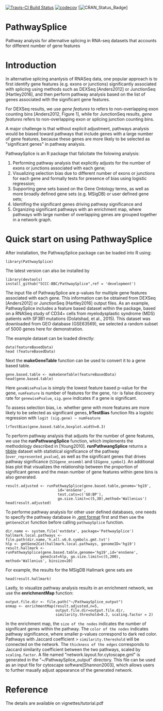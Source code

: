 [![Travis-CI Build Status](https://travis-ci.org/SCCC-BBC/PathwaySplice.svg?branch=master)](https://travis-ci.org/SCCC-BBC/PathwaySplice)
[![codecov](https://codecov.io/github/SCCC-BBC/PathwaySplice/coverage.svg?branch=master)](https://codecov.io/github/SCCC-BBC/PathwaySplice)
[![CRAN_Status_Badge](http://www.r-pkg.org/badges/version/PathwaySplice)]

# PathwaySplice
Pathway analysis for alternative splicing in RNA-seq datasets that accounts for different number of gene features

# Introduction

In alternative splicing ananlysis of RNASeq data, one popular approach is to first identify gene features (e.g. exons or junctions) significantly associated with splicing using methods such as DEXSeq [Anders2012] or JunctionSeq [Hartley2016], and then perform pathway analysis based on the list of genes associated with the significant gene features. 

For DEXSeq results, we use _gene features_ to refers to non-overlapping exon counting bins [Anders2012, Figure 1], while for JunctionSeq results, _gene features_ refers to non-overlapping exon or splicing junction counting bins. 

A major challenge is that without explicit adjustment, pathways analysis would be biased toward pathways that include genes with a large number of gene features, because these genes are more likely to be selected as "significant genes" in pathway analysis.  

PathwaySplice is an R package that falicitate the folowing analysis: 

1. Performing pathway analysis that explicitly adjusts for the number of exons or junctions associated with each gene; 
2. Visualizing selection bias due to different number of exons or junctions for each gene and formally tests for presence of bias using logistic regression; 
3. Supporting gene sets based on the Gene Ontology terms, as well as more broadly defined gene sets (e.g. MSigDB) or user defined gene sets; 
4. Identifing the significant genes driving pathway significance and 
5. Organizing significant pathways with an enrichment map, where pathways with large number of overlapping genes are grouped together in a network graph.


# Quick start on using PathwaySplice

After installation, the PathwaySplice package can be loaded into R using:
```{r eval=TRUE, message=FALSE, warning=FALSE, results='hide'}
library(PathwaySplice)
```

The latest version can also be installed by 
```{r eval=FALSE, message=FALSE, warning=FALSE, results='hide'}
library(devtools)
install_github("SCCC-BBC/PathwaySplice",ref = 'development')
```

The input file of PathwaySplice are p-values for multiple gene features associated with each gene. This information can be obtained from DEXSeq [Anders2012] or JunctionSeq [Hartley2016] output files. As an example, PathwaySplice includes a feature based dataset within the package, based on a RNASeq study of CD34+ cells from myelodysplastic syndrome (MDS) patients with SF3B1 mutations (Dolatshad, et al., 2015). This dataset was downloaded from GEO database (GSE63569), we selected a random subset of 5000 genes here for demonstration. 

The example dataset can be loaded directly:
```{r eval=TRUE, warning=FALSE, message=FALSE, results='markup'}
data(featureBasedData)
head (featureBasedData)
```

Next the **makeGeneTable** function can be used to convert it to a gene based table. 
```{r eval=TRUE, message=FALSE, warning=FALSE, results='markup'}
gene.based.table <- makeGeneTable(featureBasedData)
head(gene.based.table)
```
Here `geneWisePvalue` is simply the lowest feature based p-value for the gene, `numFeature` is number of features for the gene, `fdr` is false discovery rate for `genewisePvalue`, `sig.gene` indicates if a gene is significant.  

To assess selection bias, i.e. whether gene with more features are more likely to be selected as significant genes, **lrTestBias** function fits a logistic regression with `logit (sig.gene) ~ numFeature`

```{r eval=TRUE, warning=FALSE, message=FALSE, results='markup', fig.height=5, fig.width=5}
lrTestBias(gene.based.table,boxplot.width=0.3)
```

To perform pathway analysis that adjusts for the number of gene features, we use the **runPathwangSplice** function, which implements the methodology described in [Young2010]. **runPathwangSplice** returns a   [tibble](https://cran.r-project.org/web/packages/tibble/vignettes/tibble.html) dataset  with statistical significance of the pathway (`over_represented_pvalue`), as well as the significant genes that drives pathway significance (`SIGgene_ensembl` and `SIGgene_symbol`). An additional bias plot that visualizes the relationship between the proportion of significant genes and the mean number of gene features within gene bins is also generated. 

```{r eval=TRUE,warning=FALSE,message=FALSE,results='markup'}
result.adjusted <- runPathwaySplice(gene.based.table,genome='hg19',
                        id='ensGene',
                        test.cats=c('GO:BP'),
                        go.size.limit=c(5,30),method='Wallenius')
head(result.adjusted)
```

To performe pathway analysis for other user defined databases, one needs to specify the pathway database in [.gmt format](http://software.broadinstitute.org/cancer/software/gsea/wiki/index.php/Data_formats) first and then use the `gmtGene2Cat` function before calling `pathwaySplice` function. 


```{r eval=TRUE, message=FALSE, warning=FALSE,results='hide',fig.show='hide'}
dir.name <- system.file('extdata', package='PathwaySplice')
hallmark.local.pathways <- file.path(dir.name,'h.all.v6.0.symbols.gmt.txt')
hlp <- gmtGene2Cat(hallmark.local.pathways, genomeID='hg19')
result.hallmark <- runPathwaySplice(gene.based.table,genome='hg19',id='ensGene',
                gene2cat=hlp, go.size.limit=c(5,200), method='Wallenius', binsize=20)
```                
For example, the results for the MSigDB Hallmark gene sets are
```{r eval=TRUE, message=FALSE, warning=FALSE}
head(result.hallmark)
```


Lastly, to visualize pathway analysis results in an enrichment network, we use the **enrichmentMap** function:

```{r eval=TRUE, warning=FALSE,message=FALSE,results ='markup', fig.align='center', fig.height=6, fig.width=6}
output.file.dir <- file.path("~/PathwaySplice_output")
enmap <- enrichmentMap(result.adjusted,n=5,
                       output.file.dir=output.file.dir,
                       similarity.threshold=0.3, scaling.factor = 2)
```

In the enrichment map, the `size of the nodes` indicates the number of significant genes within the pathway. The `color of the nodes` indicates pathway significance, where smaller p-values correspond to dark red color. Pathways with Jaccard coefficient > `similarity.thereshold` will be connected on the network. The `thickness of the edges` corresponds to Jaccard similarity coefficient between the two pathways, scaled by `scaling.factor`. A file named "network.layout.for.cytoscape.gml" is generated in the "~/PathwaySplice_output" directory. This file can be used as an input file for cytoscape software[Shannon2003], which allows users to further maually adjust appearance of the generated network. 

# Reference
The details are available on vignettes/tutorial.pdf
<!-- Usage: rmarkdown::render("vignettes/tutorial.Rmd", output_format="all") --> 
<!-- Usage: rmarkdown::render("vignettes/tutorial.Rmd", output_format="all",encoding="utf8")(on windows) -->